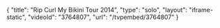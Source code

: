 {
    "title": "Rip Curl My Bikini Tour 2014",
    "type": "solo",
    "layout": "iframe-static",
    "videoId": "3764807",
    "url": "\/tvpembed\/3764807"
}